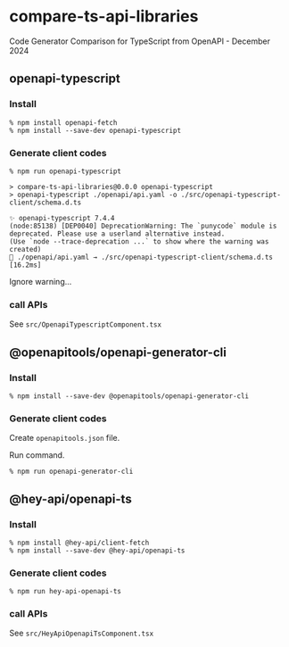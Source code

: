 # compare-ts-api-libraries

Code Generator Comparison for TypeScript from OpenAPI - December 2024

## openapi-typescript

### Install

```
% npm install openapi-fetch
% npm install --save-dev openapi-typescript
```

### Generate client codes

```
% npm run openapi-typescript

> compare-ts-api-libraries@0.0.0 openapi-typescript
> openapi-typescript ./openapi/api.yaml -o ./src/openapi-typescript-client/schema.d.ts

✨ openapi-typescript 7.4.4
(node:85138) [DEP0040] DeprecationWarning: The `punycode` module is deprecated. Please use a userland alternative instead.
(Use `node --trace-deprecation ...` to show where the warning was created)
🚀 ./openapi/api.yaml → ./src/openapi-typescript-client/schema.d.ts [16.2ms]
```

Ignore warning...

### call APIs

See `src/OpenapiTypescriptComponent.tsx`

## @openapitools/openapi-generator-cli

### Install

```
% npm install --save-dev @openapitools/openapi-generator-cli
```

### Generate client codes

Create `openapitools.json` file.

Run command.

```
% npm run openapi-generator-cli
```

## @hey-api/openapi-ts

### Install

```
% npm install @hey-api/client-fetch
% npm install --save-dev @hey-api/openapi-ts
```

### Generate client codes

```
% npm run hey-api-openapi-ts
```

### call APIs

See `src/HeyApiOpenapiTsComponent.tsx`
